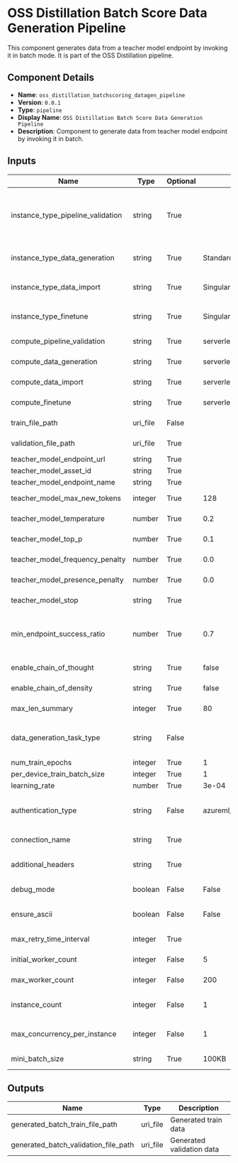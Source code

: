 # OSS Distillation Batch Score Data Generation Pipeline

This component generates data from a teacher model endpoint by invoking it in batch mode. It is part of the OSS Distillation pipeline.

## Component Details

- **Name**: `oss_distillation_batchscoring_datagen_pipeline`
- **Version**: `0.0.1`
- **Type**: `pipeline`
- **Display Name**: `OSS Distillation Batch Score Data Generation Pipeline`
- **Description**: Component to generate data from teacher model endpoint by invoking it in batch.

## Inputs

| Name                             | Type     | Optional | Default                          | Description                                                                                                 |
|----------------------------------|----------|----------|----------------------------------|-------------------------------------------------------------------------------------------------------------|
| instance_type_pipeline_validation| string   | True     |                                  | Instance type to be used for validation component. The parameter compute_pipeline_validation must be set to 'serverless' for instance_type to be used. |
| instance_type_data_generation    | string   | True     | Standard_D4as_v4                 | Instance type to be used for finetune component in case of virtual cluster compute.                         |
| instance_type_data_import        | string   | True     | Singularity.ND96amrs_A100_v4     | Instance type to be used for data_import component in case of virtual cluster compute.                      |
| instance_type_finetune           | string   | True     | Singularity.ND96amrs_A100_v4     | Instance type to be used for finetune component in case of virtual cluster compute.                         |
| compute_pipeline_validation      | string   | True     | serverless                       | Compute to be used for validation component.                                                                |
| compute_data_generation          | string   | True     | serverless                       | Compute to be used for model_import.                                                                        |
| compute_data_import              | string   | True     | serverless                       | Compute to be used for model_import.                                                                        |
| compute_finetune                 | string   | True     | serverless                       | Compute to be used for finetune.                                                                            |
| train_file_path                  | uri_file | False    |                                  | Path to the registered training data asset.                                                                 |
| validation_file_path             | uri_file | True     |                                  | Path to the registered validation data asset.                                                               |
| teacher_model_endpoint_url       | string   | True     |                                  | Teacher model endpoint URL.                                                                                 |
| teacher_model_asset_id           | string   | True     |                                  | Teacher model Asset Id.                                                                                     |
| teacher_model_endpoint_name      | string   | True     |                                  | Teacher model endpoint name.                                                                                |
| teacher_model_max_new_tokens     | integer  | True     | 128                              | Teacher model max_new_tokens inference parameter.                                                           |
| teacher_model_temperature        | number   | True     | 0.2                              | Teacher model temperature inference parameter.                                                              |
| teacher_model_top_p              | number   | True     | 0.1                              | Teacher model top_p inference parameter.                                                                    |
| teacher_model_frequency_penalty  | number   | True     | 0.0                              | Teacher model frequency penalty inference parameter.                                                        |
| teacher_model_presence_penalty   | number   | True     | 0.0                              | Teacher model presence penalty inference parameter.                                                         |
| teacher_model_stop               | string   | True     |                                  | Teacher model stop inference parameter.                                                                     |
| min_endpoint_success_ratio       | number   | True     | 0.7                              | Minimum value of (successful_requests / total_requests) required for classifying inference as successful.   |
| enable_chain_of_thought          | string   | True     | false                            | Enable Chain of thought for data generation.                                                                |
| enable_chain_of_density          | string   | True     | false                            | Enable Chain of density for text summarization.                                                             |
| max_len_summary                  | integer  | True     | 80                               | Maximum Length Summary for text summarization.                                                              |
| data_generation_task_type        | string   | False    |                                  | Data generation task type. Supported values: NLI, CONVERSATION, NLU_QA, MATH, SUMMARIZATION.                |
| num_train_epochs                 | integer  | True     | 1                                | Training epochs.                                                                                            |
| per_device_train_batch_size      | integer  | True     | 1                                | Train batch size.                                                                                           |
| learning_rate                    | number   | True     | 3e-04                            | Start learning rate.                                                                                        |
| authentication_type              | string   | False    | azureml_workspace_connection     | Authentication type for endpoint. Supported values: azureml_workspace_connection, managed_identity.         |
| connection_name                  | string   | True     |                                  | Connection name to be used for authentication.                                                              |
| additional_headers               | string   | True     |                                  | JSON serialized string expressing additional headers to be added to each request.                           |
| debug_mode                       | boolean  | False    | False                            | Enable debug mode to print all the debug logs in the score step.                                            |
| ensure_ascii                     | boolean  | False    | False                            | If set to true, the output is guaranteed to have all incoming non-ASCII characters escaped.                 |
| max_retry_time_interval          | integer  | True     |                                  | The maximum time (in seconds) spent retrying a payload.                                                     |
| initial_worker_count             | integer  | False    | 5                                | The initial number of workers to use for scoring.                                                           |
| max_worker_count                 | integer  | False    | 200                              | Overrides `initial_worker_count` if necessary.                                                              |
| instance_count                   | integer  | False    | 1                                | Number of nodes in a compute cluster we will run the batch score step on.                                   |
| max_concurrency_per_instance     | integer  | False    | 1                                | Number of processes that will be run concurrently on any given node.                                        |
| mini_batch_size                  | string   | True     | 100KB                            | The mini batch size for parallel run.                                                                       |

## Outputs

| Name                             | Type     | Description                                                                                                 |
|----------------------------------|----------|-------------------------------------------------------------------------------------------------------------|
| generated_batch_train_file_path  | uri_file | Generated train data                                                                                        |
| generated_batch_validation_file_path | uri_file | Generated validation data                                                                                   |
